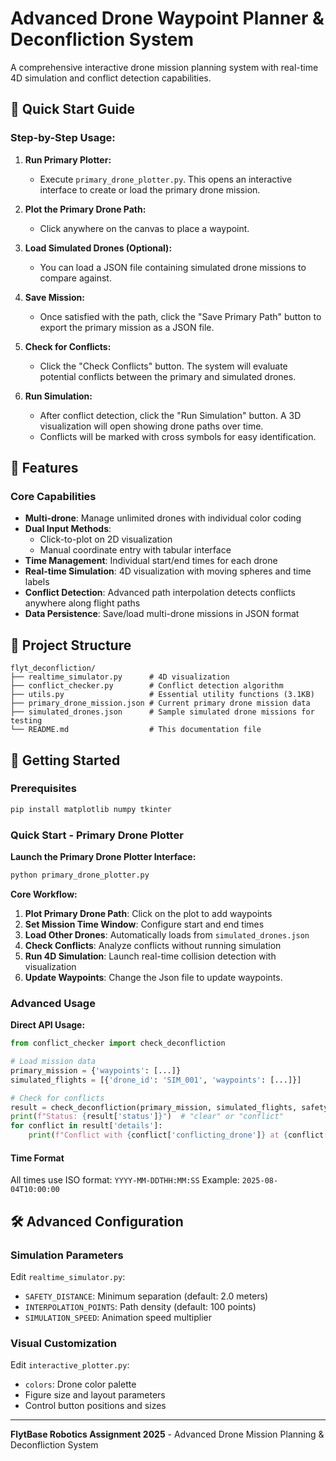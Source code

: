 # Advanced Drone Waypoint Planner & Deconfliction System

A comprehensive interactive drone mission planning system with real-time 4D simulation and conflict detection capabilities.

## 🚀 Quick Start Guide

### Step-by-Step Usage:

1. **Run Primary Plotter:**
   - Execute `primary_drone_plotter.py`. This opens an interactive interface to create or load the primary drone mission.

2. **Plot the Primary Drone Path:**
   - Click anywhere on the canvas to place a waypoint.

3. **Load Simulated Drones (Optional):**
   - You can load a JSON file containing simulated drone missions to compare against.

4. **Save Mission:**
   - Once satisfied with the path, click the "Save Primary Path" button to export the primary mission as a JSON file.

5. **Check for Conflicts:**
   - Click the "Check Conflicts" button. The system will evaluate potential conflicts between the primary and simulated drones.

6. **Run Simulation:**
   - After conflict detection, click the "Run Simulation" button. A 3D visualization will open showing drone paths over time.
   - Conflicts will be marked with cross symbols for easy identification.

## 🚁 Features

### Core Capabilities
- **Multi-drone**: Manage unlimited drones with individual color coding
- **Dual Input Methods**: 
  - Click-to-plot on 2D visualization
  - Manual coordinate entry with tabular interface
- **Time Management**: Individual start/end times for each drone
- **Real-time Simulation**: 4D visualization with moving spheres and time labels
- **Conflict Detection**: Advanced path interpolation detects conflicts anywhere along flight paths
- **Data Persistence**: Save/load multi-drone missions in JSON format


## 📁 Project Structure

```
flyt_deconfliction/
├── realtime_simulator.py      # 4D visualization 
├── conflict_checker.py        # Conflict detection algorithm
├── utils.py                   # Essential utility functions (3.1KB)
├── primary_drone_mission.json # Current primary drone mission data
├── simulated_drones.json      # Sample simulated drone missions for testing
└── README.md                  # This documentation file
```

## 🚀 Getting Started

### Prerequisites
```bash
pip install matplotlib numpy tkinter
```

### Quick Start - Primary Drone Plotter

**Launch the Primary Drone Plotter Interface:**
```bash
python primary_drone_plotter.py
```

**Core Workflow:**
1. **Plot Primary Drone Path**: Click on the plot to add waypoints
2. **Set Mission Time Window**: Configure start and end times
3. **Load Other Drones**: Automatically loads from `simulated_drones.json`
4. **Check Conflicts**: Analyze conflicts without running simulation
5. **Run 4D Simulation**: Launch real-time collision detection with visualization
6. **Update Waypoints**: Change the Json file to update waypoints.

### Advanced Usage

**Direct API Usage:**
```python
from conflict_checker import check_deconfliction

# Load mission data
primary_mission = {'waypoints': [...]}
simulated_flights = [{'drone_id': 'SIM_001', 'waypoints': [...]}]

# Check for conflicts
result = check_deconfliction(primary_mission, simulated_flights, safety_distance=2.0)
print(f"Status: {result['status']}")  # "clear" or "conflict"
for conflict in result['details']:
    print(f"Conflict with {conflict['conflicting_drone']} at {conflict['time']}")
```



#### Time Format
All times use ISO format: `YYYY-MM-DDTHH:MM:SS`
Example: `2025-08-04T10:00:00`



## 🛠️ Advanced Configuration

### Simulation Parameters
Edit `realtime_simulator.py`:
- `SAFETY_DISTANCE`: Minimum separation (default: 2.0 meters)
- `INTERPOLATION_POINTS`: Path density (default: 100 points)
- `SIMULATION_SPEED`: Animation speed multiplier

### Visual Customization
Edit `interactive_plotter.py`:
- `colors`: Drone color palette
- Figure size and layout parameters
- Control button positions and sizes

---

**FlytBase Robotics Assignment 2025** - Advanced Drone Mission Planning & Deconfliction System 
